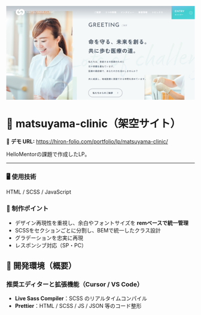 ![サイトサムネイル](./img/readme-thumb.png)

# 🌿 matsuyama-clinic（架空サイト）

**🔗 デモ URL:** https://hiron-folio.com/portfolio/lp/matsuyama-clinic/

HelloMentorの課題で作成したLP。

---

### 🖥 使用技術

HTML / SCSS / JavaScript

### 🚀 制作ポイント

- デザイン再現性を重視し、余白やフォントサイズを **remベースで統一管理**  
- SCSSをセクションごとに分割し、BEMで統一したクラス設計
- グラデーションを忠実に再現
- レスポンシブ対応（SP・PC）

## 🧭 開発環境（概要）

### 推奨エディターと拡張機能（Cursor / VS Code）

- **Live Sass Compiler**：SCSS のリアルタイムコンパイル
- **Prettier**：HTML / SCSS / JS / JSON 等のコード整形

